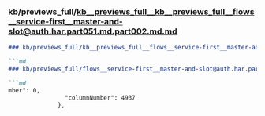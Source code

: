 ### kb/previews_full/kb__previews_full__kb__previews_full__flows__service-first__master-and-slot@auth.har.part051.md.part002.md.md

```md
### kb/previews_full/kb__previews_full__flows__service-first__master-and-slot@auth.har.part051.md.part002.md

```md
### kb/previews_full/flows__service-first__master-and-slot@auth.har.part051.md (part 002)

```md
mber": 0,
                "columnNumber": 4937
              },
     
```

```

```

```
